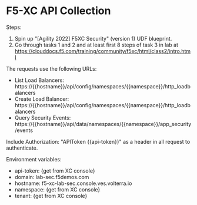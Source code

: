 # F5-XC API Collection

Steps:
1. Spin up "[Agility 2022] F5XC Security" (version 1) UDF blueprint.
2. Go through tasks 1 and 2 and at least first 8 steps of task 3 in lab at https://clouddocs.f5.com/training/community/f5xc/html/class2/intro.html

The requests use the following URLs:
- List Load Balancers: https://{{hostname}}/api/config/namespaces/{{namespace}}/http_loadbalancers
- Create Load Balancer: https://{{hostname}}/api/config/namespaces/{{namespace}}/http_loadbalancers
- Query Security Events: https://{{hostname}}/api/data/namespaces/{{namespace}}/app_security/events

Include Authorization: "APIToken {{api-token}}" as a header in all request to authenticate.

Environment variables:
- api-token: {get from XC console}
- domain: lab-sec.f5demos.com
- hostname: f5-xc-lab-sec.console.ves.volterra.io
- namespace: {get from XC console}
- tenant: {get from XC console}
